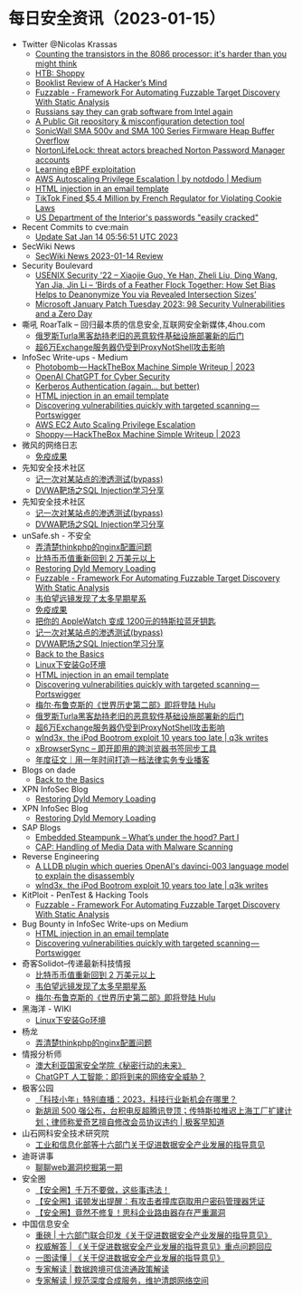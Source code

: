 # 每日安全资讯（2023-01-15）

- Twitter @Nicolas Krassas
  - [Counting the transistors in the 8086 processor: it's harder than you might think](https://twitter.com/Dinosn/status/1614331787957735424)
  - [HTB: Shoppy](https://twitter.com/Dinosn/status/1614327260361768962)
  - [Booklist Review of A Hacker’s Mind](https://twitter.com/Dinosn/status/1614327192753950721)
  - [Fuzzable - Framework For Automating Fuzzable Target Discovery With Static Analysis](https://twitter.com/Dinosn/status/1614246643771080707)
  - [Russians say they can grab software from Intel again](https://twitter.com/Dinosn/status/1614182262953713664)
  - [A Public Git repository & misconfiguration detection tool](https://twitter.com/Dinosn/status/1614149390096031746)
  - [SonicWall SMA 500v and SMA 100 Series Firmware Heap Buffer Overflow](https://twitter.com/Dinosn/status/1614149327424786432)
  - [NortonLifeLock: threat actors breached Norton Password Manager accounts](https://twitter.com/Dinosn/status/1614149216871514112)
  - [Learning eBPF exploitation](https://twitter.com/Dinosn/status/1614149139033382912)
  - [AWS Autoscaling Privilege Escalation | by notdodo | Medium](https://twitter.com/Dinosn/status/1614148973748490240)
  - [HTML injection in an email template](https://twitter.com/Dinosn/status/1614148834677899266)
  - [TikTok Fined $5.4 Million by French Regulator for Violating Cookie Laws](https://twitter.com/Dinosn/status/1614133111779885056)
  - [US Department of the Interior's passwords "easily cracked"](https://twitter.com/Dinosn/status/1614132933735899139)
- Recent Commits to cve:main
  - [Update Sat Jan 14 05:56:51 UTC 2023](https://github.com/trickest/cve/commit/d3a667431ed98058d9c3ccca7586620ef9d822a8)
- SecWiki News
  - [SecWiki News 2023-01-14 Review](http://www.sec-wiki.com/?2023-01-14)
- Security Boulevard
  - [USENIX Security ’22 – Xiaojie Guo, Ye Han, Zheli Liu, Ding Wang, Yan Jia, Jin Li – ‘Birds of a Feather Flock Together: How Set Bias Helps to Deanonymize You via Revealed Intersection Sizes’](https://securityboulevard.com/2023/01/usenix-security-22-xiaojie-guo-ye-han-zheli-liu-ding-wang-yan-jia-jin-li-birds-of-a-feather-flock-together-how-set-bias-helps-to-deanonymize-you-via-revealed-intersection-sizes/)
  - [Microsoft January Patch Tuesday 2023: 98 Security Vulnerabilities and a Zero Day](https://securityboulevard.com/2023/01/microsoft-january-patch-tuesday-2023-98-security-vulnerabilities-and-a-zero-day/)
- 嘶吼 RoarTalk – 回归最本质的信息安全,互联网安全新媒体,4hou.com
  - [俄罗斯Turla黑客劫持老旧的恶意软件基础设施部署新的后门](https://www.4hou.com/posts/DE4K)
  - [超6万Exchange服务器仍受到ProxyNotShell攻击影响](https://www.4hou.com/posts/03QL)
- InfoSec Write-ups - Medium
  - [Photobomb — HackTheBox Machine Simple Writeup | 2023](https://infosecwriteups.com/photobomb-hackthebox-machine-simple-writeup-2023-35fad59f02a6?source=rss----7b722bfd1b8d---4)
  - [OpenAI ChatGPT for Cyber Security](https://infosecwriteups.com/openai-chatgpt-for-cyber-security-4bc602069f9c?source=rss----7b722bfd1b8d---4)
  - [Kerberos Authentication (again… but better)](https://infosecwriteups.com/kerberos-authentication-again-but-better-badb5dc88b2d?source=rss----7b722bfd1b8d---4)
  - [HTML injection in an email template](https://infosecwriteups.com/html-injection-in-an-email-template-f1a3fe77012c?source=rss----7b722bfd1b8d---4)
  - [Discovering vulnerabilities quickly with targeted scanning — Portswigger](https://infosecwriteups.com/discovering-vulnerabilities-quickly-with-targeted-scanning-portswigger-b8c102f5c3ba?source=rss----7b722bfd1b8d---4)
  - [AWS EC2 Auto Scaling Privilege Escalation](https://infosecwriteups.com/aws-ec2-auto-scaling-privilege-escalation-d518f8e7f91b?source=rss----7b722bfd1b8d---4)
  - [Shoppy — HackTheBox Machine Simple Writeup | 2023](https://infosecwriteups.com/shoppy-hackthebox-machine-simple-writeup-2023-8e699d953d65?source=rss----7b722bfd1b8d---4)
- 微风的网络日志
  - [免疫成果](http://leybreeze.com/blog/?p=220055)
- 先知安全技术社区
  - [记一次对某站点的渗透测试(bypass)](https://xz.aliyun.com/t/12041)
  - [DVWA靶场之SQL Injection学习分享](https://xz.aliyun.com/t/12040)
- 先知安全技术社区
  - [记一次对某站点的渗透测试(bypass)](https://xz.aliyun.com/t/12041)
  - [DVWA靶场之SQL Injection学习分享](https://xz.aliyun.com/t/12040)
- unSafe.sh - 不安全
  - [弄清楚thinkphp的nginx配置问题](https://buaq.net/go-145556.html)
  - [比特币币值重新回到 2 万美元以上](https://buaq.net/go-145548.html)
  - [Restoring Dyld Memory Loading](https://buaq.net/go-145537.html)
  - [Fuzzable - Framework For Automating Fuzzable Target Discovery With Static Analysis](https://buaq.net/go-145538.html)
  - [韦伯望远镜发现了太多早期星系](https://buaq.net/go-145534.html)
  - [免疫成果](https://buaq.net/go-145528.html)
  - [把你的 AppleWatch 变成 1200元的特斯拉蓝牙钥匙](https://buaq.net/go-145520.html)
  - [记一次对某站点的渗透测试(bypass)](https://buaq.net/go-145532.html)
  - [DVWA靶场之SQL Injection学习分享](https://buaq.net/go-145533.html)
  - [Back to the Basics](https://buaq.net/go-145521.html)
  - [Linux下安装Go环境](https://buaq.net/go-145504.html)
  - [HTML injection in an email template](https://buaq.net/go-145506.html)
  - [Discovering vulnerabilities quickly with targeted scanning — Portswigger](https://buaq.net/go-145507.html)
  - [梅尔·布鲁克斯的《世界历史第二部》即将登陆 Hulu](https://buaq.net/go-145549.html)
  - [俄罗斯Turla黑客劫持老旧的恶意软件基础设施部署新的后门](https://buaq.net/go-145498.html)
  - [超6万Exchange服务器仍受到ProxyNotShell攻击影响](https://buaq.net/go-145499.html)
  - [wInd3x, the iPod Bootrom exploit 10 years too late | q3k writes](https://buaq.net/go-145497.html)
  - [xBrowserSync – 即开即用的跨浏览器书签同步工具](https://buaq.net/go-145500.html)
  - [年度征文｜用一年时间打造一档法律实务专业播客](https://buaq.net/go-145503.html)
- Blogs on dade
  - [Back to the Basics](https://0xda.de/blog/2023/01/back-to-the-basics/)
- XPN InfoSec Blog
  - [Restoring Dyld Memory Loading](https://blog.xpnsec.com/restoring-dyld-memory-loading/)
- XPN InfoSec Blog
  - [Restoring Dyld Memory Loading](https://blog.xpnsec.com/restoring-dyld-memory-loading/)
- SAP Blogs
  - [Embedded Steampunk – What’s under the hood? Part I](https://blogs.sap.com/2023/01/14/embedded-steampunk-whats-under-the-hood-part-i/)
  - [CAP: Handling of Media Data with Malware Scanning](https://blogs.sap.com/2023/01/14/cap-handling-of-media-data-with-malware-scanning/)
- Reverse Engineering
  - [A LLDB plugin which queries OpenAI's davinci-003 language model to explain the disassembly](https://www.reddit.com/r/ReverseEngineering/comments/10bxb9s/a_lldb_plugin_which_queries_openais_davinci003/)
  - [wInd3x, the iPod Bootrom exploit 10 years too late | q3k writes](https://www.reddit.com/r/ReverseEngineering/comments/10bes3r/wind3x_the_ipod_bootrom_exploit_10_years_too_late/)
- KitPloit - PenTest & Hacking Tools
  - [Fuzzable - Framework For Automating Fuzzable Target Discovery With Static Analysis](http://www.kitploit.com/2023/01/fuzzable-framework-for-automating.html)
- Bug Bounty in InfoSec Write-ups on Medium
  - [HTML injection in an email template](https://infosecwriteups.com/html-injection-in-an-email-template-f1a3fe77012c?source=rss----7b722bfd1b8d--bug_bounty)
  - [Discovering vulnerabilities quickly with targeted scanning — Portswigger](https://infosecwriteups.com/discovering-vulnerabilities-quickly-with-targeted-scanning-portswigger-b8c102f5c3ba?source=rss----7b722bfd1b8d--bug_bounty)
- 奇客Solidot–传递最新科技情报
  - [比特币币值重新回到 2 万美元以上](https://www.solidot.org/story?sid=73891)
  - [韦伯望远镜发现了太多早期星系](https://www.solidot.org/story?sid=73889)
  - [梅尔·布鲁克斯的《世界历史第二部》即将登陆 Hulu](https://www.solidot.org/story?sid=73888)
- 黑海洋 - WIKI
  - [Linux下安装Go环境](https://blog.upx8.com/3178)
- 杨龙
  - [弄清楚thinkphp的nginx配置问题](https://www.yanglong.pro/%e5%bc%84%e6%b8%85%e6%a5%9athinkphp%e7%9a%84nginx%e9%85%8d%e7%bd%ae%e9%97%ae%e9%a2%98/)
- 情报分析师
  - [澳大利亚国家安全学院《秘密行动的未来》](https://mp.weixin.qq.com/s?__biz=MzA3Mjc1MTkwOA==&mid=2650522866&idx=1&sn=3093230058c2f01616bc4e1de3766e26&chksm=8716eab9b06163afed7454acc0b5b663e3eee2333113f523c99b5a09882e2f3b7a46a97b826e&scene=58&subscene=0#rd)
  - [ChatGPT 人工智能：即将到来的网络安全威胁？](https://mp.weixin.qq.com/s?__biz=MzA3Mjc1MTkwOA==&mid=2650522866&idx=2&sn=927a40a24b1f3664b2f0a53b8adb2dc9&chksm=8716eab9b06163af54a86a447a8068680c9cc0bbc861775c225d4a89319c71280ff190938d0d&scene=58&subscene=0#rd)
- 极客公园
  - [「科技小年」特别直播：2023，科技行业新机会在哪里？](https://mp.weixin.qq.com/s?__biz=MTMwNDMwODQ0MQ==&mid=2652980625&idx=1&sn=1049d010029f4b7fdc03045bea36717a&chksm=7e5438274923b1317a51f34493daf44e30b52bc146b8e95e427aa9bfabe0ae8d8e90ca3ee8b2&scene=58&subscene=0#rd)
  - [新胡润 500 强公布，台积电反超腾讯登顶；传特斯拉推迟上海工厂扩建计划；律师称爱奇艺擅自修改会员协议违约 | 极客早知道](https://mp.weixin.qq.com/s?__biz=MTMwNDMwODQ0MQ==&mid=2652980611&idx=1&sn=69f39bd88e5c2dc6ca8cf479a935fb8c&chksm=7e5438354923b1233e0a0c18fe8c282bf4a265c58c417ae2cb89b520f0292cb6d0bc3ce23d90&scene=58&subscene=0#rd)
- 山石网科安全技术研究院
  - [工业和信息化部等十六部门关于促进数据安全产业发展的指导意见](https://mp.weixin.qq.com/s?__biz=MzUzMDUxNTE1Mw==&mid=2247499517&idx=1&sn=afa351fd762878ab98639be6472452ab&chksm=fa522b43cd25a255f97aaa7e0009b7030fd526cc4e51459c0d448ea6abcb61dcbd2e77cac009&scene=58&subscene=0#rd)
- 迪哥讲事
  - [聊聊web漏洞挖掘第一期](https://mp.weixin.qq.com/s?__biz=MzIzMTIzNTM0MA==&mid=2247487247&idx=1&sn=5bd224d105e5c2d2a8ccda12e0b589e1&chksm=e8a6056cdfd18c7a4f917fae16aace45fd045dd1ab528bef4e04d5963fbd1b94da881e1a75dc&scene=58&subscene=0#rd)
- 安全圈
  - [【安全圈】千万不要做，这些事违法！](https://mp.weixin.qq.com/s?__biz=MzIzMzE4NDU1OQ==&mid=2652029816&idx=1&sn=daf551b0a80d2e8e781d5f0f7b4f396f&chksm=f36fef38c418662e0547570dbec249b086fbfdbd985f69f8a2b71dc9c3ac93b9de045df54477&scene=58&subscene=0#rd)
  - [【安全圈】诺顿发出提醒：有攻击者撞库窃取用户密码管理器凭证](https://mp.weixin.qq.com/s?__biz=MzIzMzE4NDU1OQ==&mid=2652029816&idx=2&sn=14c79b8945b708b710c75c80ec23e9b0&chksm=f36fef38c418662e97c10a107d6c342cfbd05c7c7e0a77ebfc3fa94d9f5a961a6454d7c1ffde&scene=58&subscene=0#rd)
  - [【安全圈】竟然不修复！思科企业路由器存在严重漏洞](https://mp.weixin.qq.com/s?__biz=MzIzMzE4NDU1OQ==&mid=2652029816&idx=3&sn=6c31705746744488dc93dc0ca77b4f21&chksm=f36fef38c418662e935bdf4f7d68927774fe8e0149895e2501bbf81e8c21472f01402cae5d59&scene=58&subscene=0#rd)
- 中国信息安全
  - [重磅 | 十六部门联合印发《关于促进数据安全产业发展的指导意见》](https://mp.weixin.qq.com/s?__biz=MzA5MzE5MDAzOA==&mid=2664173854&idx=1&sn=188877d776b6982dfe54f3e7dd3e9407&chksm=8b5913e7bc2e9af1f347868f4a4b32ce65901af85a9f43da23f6e2529b7038f2aa991d7596b6&scene=58&subscene=0#rd)
  - [权威解答 | 《关于促进数据安全产业发展的指导意见》重点问题回应](https://mp.weixin.qq.com/s?__biz=MzA5MzE5MDAzOA==&mid=2664173854&idx=2&sn=cfb9262333cf69649fce128da2c6ad0d&chksm=8b5913e7bc2e9af13f473d15fa2f58710e3325c86374da7186b7b3aa35d250c69deb28ce7c10&scene=58&subscene=0#rd)
  - [一图读懂 | 《关于促进数据安全产业发展的指导意见》](https://mp.weixin.qq.com/s?__biz=MzA5MzE5MDAzOA==&mid=2664173854&idx=3&sn=f3caec28a8d8c80ac58b5a7aa2c4465d&chksm=8b5913e7bc2e9af1149ca8f03712f0f833fbf619eb38998c484eed389ac217f4d2e1d07914db&scene=58&subscene=0#rd)
  - [专家解读 | 数据跨境可信流通政策解读](https://mp.weixin.qq.com/s?__biz=MzA5MzE5MDAzOA==&mid=2664173854&idx=4&sn=3ecb2e616e031033a6a4fee8766d6a78&chksm=8b5913e7bc2e9af176486e1584ae5c19dbd13ef64e6fd05ee9c885fcd174838f362a52a9efdf&scene=58&subscene=0#rd)
  - [专家解读 | 规范深度合成服务，维护清朗网络空间](https://mp.weixin.qq.com/s?__biz=MzA5MzE5MDAzOA==&mid=2664173854&idx=5&sn=1770a01f32196cc93ef6038026403c0a&chksm=8b5913e7bc2e9af104289d043da1ec3b360b30092da461d8a88b7935798989a99d8f03dba414&scene=58&subscene=0#rd)
